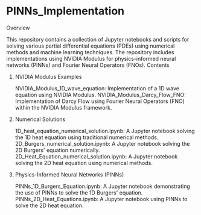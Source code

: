 # PINNs_Implementation

Overview

This repository contains a collection of Jupyter notebooks and scripts for solving various partial differential equations (PDEs) using numerical methods and machine learning techniques. The repository includes implementations using NVIDIA Modulus for physics-informed neural networks (PINNs) and Fourier Neural Operators (FNOs).
Contents
1. NVIDIA Modulus Examples

    NVIDIA_Modulus_1D_wave_equation: Implementation of a 1D wave equation using NVIDIA Modulus.
    NVIDIA_Modulus_Darcy_Flow_FNO: Implementation of Darcy Flow using Fourier Neural Operators (FNO) within the NVIDIA Modulus framework.

2. Numerical Solutions

    1D_heat_equation_numerical_solution.ipynb: A Jupyter notebook solving the 1D heat equation using traditional numerical methods.
    2D_Burgers_numerical_solution.ipynb: A Jupyter notebook solving the 2D Burgers' equation numerically.
    2D_Heat_Equation_numerical_solution.ipynb: A Jupyter notebook solving the 2D heat equation using numerical methods.

3. Physics-Informed Neural Networks (PINNs)

    PINNs_1D_Burgers_Equation.ipynb: A Jupyter notebook demonstrating the use of PINNs to solve the 1D Burgers' equation.
    PINNs_2D_Heat_Equations.ipynb: A Jupyter notebook using PINNs to solve the 2D heat equation.
